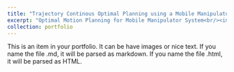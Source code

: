 ```yaml
---
title: "Trajectory Continous Optimal Planning using a Mobile Manipulator"
excerpt: "Optimal Motion Planning for Mobile Manipulator System<br/><img src='/images/project5_1.png'>"
collection: portfolio
---
```


This is an item in your portfolio. It can be have images or nice text. If you name the file .md, it will be parsed as markdown. If you name the file .html, it will be parsed as HTML. 
